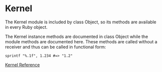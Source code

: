 # Kernel

The Kernel module is included by class Object, so its methods are available in
every Ruby object.

The Kernel instance methods are documented in class Object while the module
methods are documented here.  These methods are called without a receiver and
thus can be called in functional form:

    sprintf "%.1f", 1.234 #=> "1.2"

[Kernel Reference](https://ruby-doc.org/core-2.6/Kernel.html)
